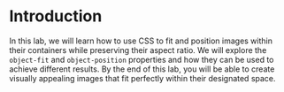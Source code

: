 # Introduction

In this lab, we will learn how to use CSS to fit and position images within their containers while preserving their aspect ratio. We will explore the `object-fit` and `object-position` properties and how they can be used to achieve different results. By the end of this lab, you will be able to create visually appealing images that fit perfectly within their designated space.
